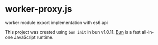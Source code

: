 # worker-proxy.js

worker module export implementation with es6 api

This project was created using `bun init` in bun v1.0.11. [Bun](https://bun.sh) is a fast all-in-one JavaScript runtime.
